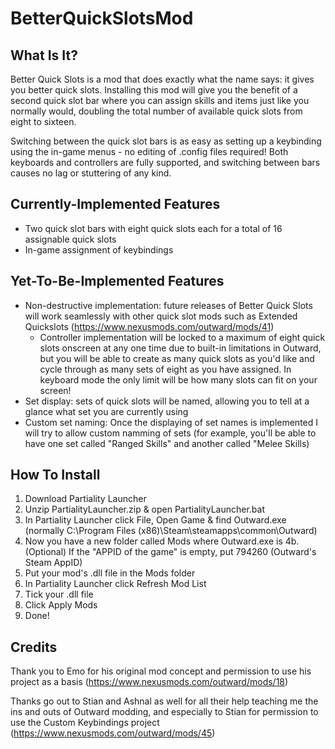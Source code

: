 # BetterQuickSlotsMod

## What Is It?
Better Quick Slots is a mod that does exactly what the name says: it gives you better quick slots.  Installing this mod will give you the benefit of a second quick slot bar where you can assign skills and
items just like you normally would, doubling the total number of available quick slots from eight to sixteen.

Switching between the quick slot bars is as easy as setting up a keybinding using the in-game menus - no editing of .config files required!  Both keyboards and controllers are fully supported, and switching between
bars causes no lag or stuttering of any kind.

## Currently-Implemented Features
- Two quick slot bars with eight quick slots each for a total of 16 assignable quick slots
- In-game assignment of keybindings

## Yet-To-Be-Implemented Features
- Non-destructive implementation: future releases of Better Quick Slots will work seamlessly with other quick slot mods such as Extended Quickslots (https://www.nexusmods.com/outward/mods/41)
	- Controller implementation will be locked to a maximum of eight quick slots onscreen at any one time due to built-in limitations in Outward, but you will be able to create as many quick slots as you'd like
		and cycle through as many sets of eight as you have assigned.  In keyboard mode the only limit will be how many slots can fit on your screen!
- Set display: sets of quick slots will be named, allowing you to tell at a glance what set you are currently using
- Custom set naming: Once the displaying of set names is implemented I will try to allow custom namming of sets (for example, you'll be able to have one set called "Ranged Skills" and another called "Melee Skills)

## How To Install
1. Download Partiality Launcher﻿
2. Unzip PartialityLauncher.zip & open PartialityLauncher.bat
3. In Partiality Launcher click File, Open Game & find Outward.exe (normally C:\Program Files (x86)\Steam\steamapps\common\Outward)
4. Now you have a new folder called Mods where Outward.exe is
	4b. (Optional) If the "APPID of the game" is empty, put 794260 (Outward's Steam AppID)
5. Put your mod's .dll file in the Mods folder
6. In Partiality Launcher click Refresh Mod List
7. Tick your .dll file
8. Click Apply Mods
9. Done!

## Credits
Thank you to Emo for his original mod concept and permission to use his project as a basis (https://www.nexusmods.com/outward/mods/18)

Thanks go out to Stian and Ashnal as well for all their help teaching me the ins and outs of Outward modding, and especially to Stian for permission to use the Custom Keybindings project (https://www.nexusmods.com/outward/mods/45)

